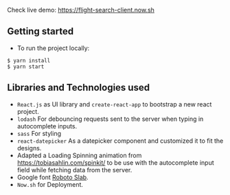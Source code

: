 Check live demo: https://flight-search-client.now.sh

## Getting started
* To run the project locally:
```
$ yarn install
$ yarn start
```

## Libraries and Technologies used

- `React.js` as UI library and `create-react-app` to bootstrap a new react project.
- `lodash` For debouncing requests sent to the server when typing in autocomplete inputs.
- `sass` For styling
- `react-datepicker` As a datepicker component and customized it to fit the designs.
-  Adapted a Loading Spinning animation from https://tobiasahlin.com/spinkit/ to be use with the autocomplete input field while fetching data from the server.
- Google font [Roboto Slab](https://fonts.google.com/specimen/Roboto+Slab).
- `Now.sh` for Deployment.
